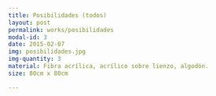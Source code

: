 ```yaml
---
title: Posibilidades (todos)
layout: post
permalink: works/posibilidades
modal-id: 3
date: 2015-02-07
img: posibilidades.jpg
img-quantity: 3
material: Fibra acrílica, acrílico sobre lienzo, algodón.
size: 80cm x 80cm

---
```

